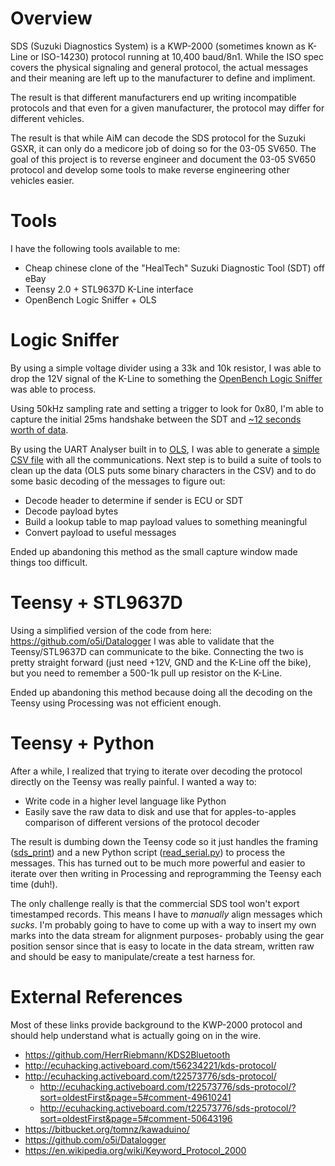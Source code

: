 Overview
========

SDS (Suzuki Diagnostics System) is a KWP-2000 (sometimes known as K-Line or 
ISO-14230) protocol running at 10,400 baud/8n1.  While the ISO spec covers the 
physical signaling and general protocol, the actual messages and their meaning 
are left up to the manufacturer to define and impliment.

The result is that different manufacturers end up writing incompatible protocols
and that even for a given manufacturer, the protocol may differ for different 
vehicles.

The result is that while AiM can decode the SDS protocol for the Suzuki GSXR, it
can only do a medicore job of doing so for the 03-05 SV650.  The goal of this 
project is to reverse engineer and document the 03-05 SV650 protocol and develop
some tools to make reverse engineering other vehicles easier.

Tools
=====

I have the following tools available to me:

 - Cheap chinese clone of the "HealTech" Suzuki Diagnostic Tool (SDT) off eBay
 - Teensy 2.0 + STL9637D K-Line interface 
 - OpenBench Logic Sniffer + OLS

Logic Sniffer
=============

By using a simple voltage divider using a 33k and 10k resistor, I was able to
drop the 12V signal of the K-Line to something the 
[OpenBench Logic Sniffer](http://dangerousprototypes.com/blog/open-logic-sniffer/) 
was able to process.

Using 50kHz sampling rate and setting a trigger to look for 0x80, I'm able to
capture the initial 25ms handshake between the SDT and 
[~12 seconds worth of data](https://github.com/synfinatic/sv650sds/blob/master/data/sds_tool_output.txt).

By using the UART Analyser built in to [OLS](http://ols.lxtreme.nl/), I was 
able to generate a 
[simple CSV file](https://github.com/synfinatic/sv650sds/blob/master/data/001-basic.csv)
with all the communications.  Next step is to build a suite of tools to clean up the 
data (OLS puts some binary characters in the CSV) and to do some basic decoding of 
the messages to figure out:

 - Decode header to determine if sender is ECU or SDT 
 - Decode payload bytes
 - Build a lookup table to map payload values to something meaningful
 - Convert payload to useful messages

Ended up abandoning this method as the small capture window made things too difficult.

Teensy + STL9637D
=================

Using a simplified version of the code from here: https://github.com/o5i/Datalogger
I was able to validate that the Teensy/STL9637D can communicate to the bike.
Connecting the two is pretty straight forward (just need +12V, GND and the K-Line 
off the bike), but you need to remember a 500-1k pull up resistor on the K-Line.

Ended up abandoning this method because doing all the decoding on the Teensy using
Processing was not efficient enough.

Teensy + Python
===============

After a while, I realized that trying to iterate over decoding the protocol directly
on the Teensy was really painful.  I wanted a way to:

 - Write code in a higher level language like Python
 - Easily save the raw data to disk and use that for apples-to-apples comparison of 
    different versions of the protocol decoder

The result is dumbing down the Teensy code so it just handles the framing 
([sds_print](https://github.com/synfinatic/sv650sds/tree/master/sds_print))
and a new Python script 
([read_serial.py](https://github.com/synfinatic/sv650sds/blob/master/tools/read_serial.py)) 
to process the messages.  This has turned out to be much more powerful and easier 
to iterate over then writing in Processing and reprogramming the Teensy each 
time (duh!).

The only challenge really is that the commercial SDS tool won't export timestamped 
records.  This means I have to *manually* align messages which *sucks*.  I'm probably
going to have to come up with a way to insert my own marks into the data stream for
alignment purposes- probably using the gear position sensor since that is easy to locate
in the data stream, written raw and should be easy to manipulate/create a test harness
for.

External References
===================

Most of these links provide background to the KWP-2000 protocol and should help
understand what is actually going on in the wire.

 - https://github.com/HerrRiebmann/KDS2Bluetooth
 - http://ecuhacking.activeboard.com/t56234221/kds-protocol/
 - http://ecuhacking.activeboard.com/t22573776/sds-protocol/
   - http://ecuhacking.activeboard.com/t22573776/sds-protocol/?sort=oldestFirst&page=5#comment-49610241
   - http://ecuhacking.activeboard.com/t22573776/sds-protocol/?sort=oldestFirst&page=5#comment-50643196
 - https://bitbucket.org/tomnz/kawaduino/
 - https://github.com/o5i/Datalogger
 - https://en.wikipedia.org/wiki/Keyword_Protocol_2000
